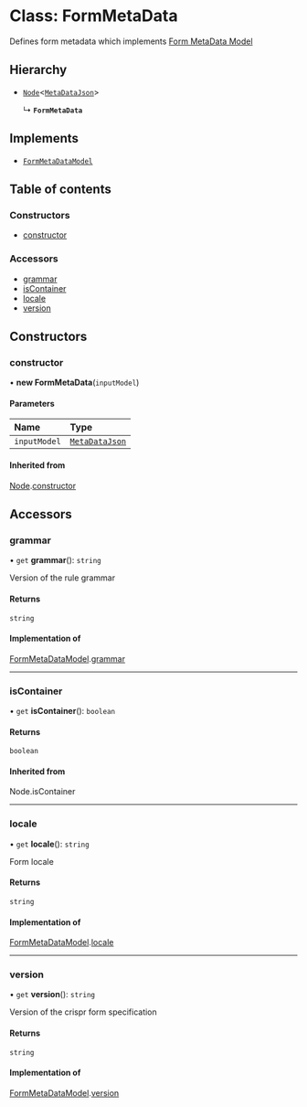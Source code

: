 # Class: FormMetaData

Defines form metadata which implements [Form MetaData Model](../interfaces/FormMetaDataModel.md)

## Hierarchy

- [`Node`](Node.md)<[`MetaDataJson`](../README.md#metadatajson)\>

  ↳ **`FormMetaData`**

## Implements

- [`FormMetaDataModel`](../interfaces/FormMetaDataModel.md)

## Table of contents

### Constructors

- [constructor](FormMetaData.md#constructor)

### Accessors

- [grammar](FormMetaData.md#grammar)
- [isContainer](FormMetaData.md#iscontainer)
- [locale](FormMetaData.md#locale)
- [version](FormMetaData.md#version)

## Constructors

### constructor

• **new FormMetaData**(`inputModel`)

#### Parameters

| Name | Type |
| :------ | :------ |
| `inputModel` | [`MetaDataJson`](../README.md#metadatajson) |

#### Inherited from

[Node](Node.md).[constructor](Node.md#constructor)

## Accessors

### grammar

• `get` **grammar**(): `string`

Version of the rule grammar

#### Returns

`string`

#### Implementation of

[FormMetaDataModel](../interfaces/FormMetaDataModel.md).[grammar](../interfaces/FormMetaDataModel.md#grammar)

___

### isContainer

• `get` **isContainer**(): `boolean`

#### Returns

`boolean`

#### Inherited from

Node.isContainer

___

### locale

• `get` **locale**(): `string`

Form locale

#### Returns

`string`

#### Implementation of

[FormMetaDataModel](../interfaces/FormMetaDataModel.md).[locale](../interfaces/FormMetaDataModel.md#locale)

___

### version

• `get` **version**(): `string`

Version of the crispr form specification

#### Returns

`string`

#### Implementation of

[FormMetaDataModel](../interfaces/FormMetaDataModel.md).[version](../interfaces/FormMetaDataModel.md#version)
